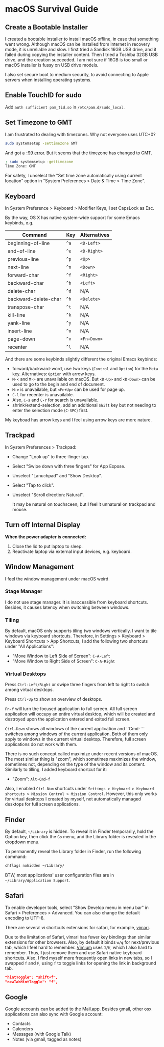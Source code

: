 # macOS Survival Guide

## Create a Bootable Installer

I created a bootable installer to install macOS offline,
in case that something went wrong.
Although macOS can be installed from Internet in recovery mode, it is unreliable and slow.
I first tried a Sandisk 16GB USB drive, and it failed during copying the installer content.
Then I tried a Toshiba 32GB USB drive, and the creation succeeded.
I am not sure if 16GB is too small or macOS installer is fussy on USB drive models.

[installer]: https://support.apple.com/en-us/HT201372

I also set secure boot to medium security, to avoid connecting to Apple servers when installing operating systems. 

## Enable TouchID for sudo

Add `auth sufficient pam_tid.so` in `/etc/pam.d/sudo_local`.

## Set Timezone to GMT

I am frustrated to dealing with timezones.
Why not everyone uses UTC+0?

```sh
sudo systemsetup -settimezone GMT
```

And got a [-99 error](https://github.com/LnL7/nix-darwin/issues/359#issuecomment-1209428101).
But it seems that the timezone has changed to GMT.

```sh
; sudo systemsetup -gettimezone
Time Zone: GMT
```

For safety, I unselect the "Set time zone automatically using current location" option in "System Preferences > Date & Time > Time Zone".

## Keyboard

In System Preference > Keyboard > Modifier Keys, I set CapsLock as Esc.

By the way, OS X has native system-wide support for some Emacs keybinds, e.g.

| Command | Key | Alternatives |
| - | - | - |
| beginning-of-line | `^a` | `<D-Left>` |
| end-of-line | `^e` |`<D-Right>` |
| previous-line | `^p` | `<Up>` |
| next-line | `^n` | `<Down>` |
| forward-char | `^f` | `<Right>` |
| backward-char | `^b` | `<Left>` |
| delete-char | `^d` | N/A |
| backward-delete-char | `^h` | `<Delete>` |
| transpose-char | `^t` | N/A |
| kill-line | `^k` | N/A |
| yank-line | `^y` | N/A |
| insert-line | `^o` | N/A |
| page-down | `^v` | `<Fn+Down>` |
| recenter | `^l` | N/A |

And there are some keybinds slightly different the original Emacs keybinds:

- forward/backward-word, use two keys (`Control` and `Option`) for the `Meta` key. Alternatives: `Option` with arrow keys.
- `M-<` and `M->` are unavailable on macOS. But `<D-Up>` and `<D-Down>` can be used to go to the begin and end of document.
- `M-v` is unavailable, but `<Fn+Up>` can be used for page up.
- `C-l` for recenter is unavailable.
- Also, `C-s` and `C-r` for search is unavailable.
- shrink/extend-selection, add an additional `Shift` key but not needing to enter the selection mode (`C-SPC`) first.

My keyboad has arrow keys and I feel using arrow keys are more nature.

## Trackpad

In System Preferences > Trackpad:

- Change "Look up" to three-finger tap.

- Select "Swipe down with three fingers" for App Expose.

- Unselect "Lanuchpad" and "Show Desktop".

- Select "Tap to click".

- Unselect "Scroll direction: Natural".

    It may be natural on touchsceen, but I feel it unnatural on trackpad and mouse.

## Turn off Internal Display

**When the power adapter is connected:**

1. Close the lid to put laptop to sleep.
2. Reactivate laptop via external input devices, e.g. keyboard.

## Window Management

I feel the window management under macOS weird.

### Stage Manager

I do not use stage manager.
It is inaccessible from keyboard shortcuts.
Besides, it causes latency when switching between windows. 

### Tiling

By default, macOS only supports tiling two windows vertically.
I want to tile windows via keyboard shortcuts.
Therefore, in Settings > Keyboard > Keyboard Shortcuts > App Shortcuts,
I add the following two shortcuts under "All Applications":

- "Move Window to Left Side of Screen": `C-A-Left`
- "Move Window to Right Side of Screen": `C-A-Right`


### Virtual Desktops

Press `Ctrl-Left/Right` or swipe three fingers from left to right to switch among virtual desktops.

Press `Ctrl-Up` to show an overview of desktops.

`Fn-f` will turn the focused application to full screen.
All full screen application will occupy an entire virtual desktop,
which will be created and destroyed upon the application entered and exited full screen.

`Ctrl-Down` shows all windows of the current application
and ``Cmd-``` switches among windows of the current application.
Both of them only apply to windows in the current virtual desktop.
Therefore, full screen applications do not work with them.

There is no such concept called maximize under recent versions of macOS.
The most similar thing is "zoom", which sometimes maximizes the window,
sometimes not, depending on the type of the window and its content.
Similarly to tilling, I added keyboard shortcut for it:

- "Zoom": `Alt-Cmd-f`

Also, I enabled `Ctrl-Num` shortcuts under
`Settings > Keyboard > Keyboard shortcuts > Mission Control > Mission Control`.
However, this only works for virtual desktops I created by myself,
not automatically managed desktops for full screen applications.

## Finder

By default, `~/Library` is hidden.
To reveal it in Finder temporarily,
hold the Option key, then click the `Go` menu,
and the Library folder is revealed in the dropdown menu.

To permanently reveal the Library folder in Finder, run the following command:

```sh
chflags nohidden ~/Library/
```

BTW, most applications' user configuration files are in `~/Library/Application Support`.

## Safari

To enable developer tools, select "Show Develop menu in menu bar" in Safari > Preferences > Advanced.
You can also change the default encoding to UTF-8.

There are several vi shortcuts extensions for safari, for example, [vimari].

[vimari]: https://github.com/televator-apps/vimari

Due to the limitation of Safari, vimari has fewer key bindings than similar extensions for other browsers.
Also, by default it binds `w/q` for next/previous tab, which I feel hard to remember.
[Vimium] uses `J/K`, which I also hard to remember.
Thus, I just remove them and use Safari native keyboard shortcuts.
Also, I find myself more frequently open links in new tabs,
so I swapped `f` and `F`, using `f` to toggle links for opening the link in background tab.

```json
"hintToggle": "shift+f",
"newTabHintToggle": "f",
```

[Vimium]: https://github.com/philc/vimium

## Google

Google accounts can be added to the Mail.app.
Besides gmail, other osx applications can also sync with Google account:

- Contacts
- Calenders
- Messages (with Google Talk)
- Notes (via gmail, tagged as notes)
